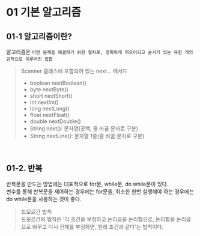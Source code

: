 # 01 기본 알고리즘

## 01-1 알고리즘이란?
알고리즘은 `어떤 문제를 해결하기 위한 절차로, 명확하게 저으이되고 순서가 있는 유한 개의 규칙으로 이루어진 집합`  

> Scanner 클래스에 포함되어 있는 next... 메서드
> - boolean nextBoolean()
> - byte nextByte()
> - short nextShort()
> - int nextInt()
> - long nextLong()
> - float nextFloat()
> - double nextDouble()
> - String next(): 문자열(공백, 줄 바꿈 문자로 구분)
> - String nextLine(): 문자열 1줄(줄 바꿈 문자로 구분)

<br>

## 01-2. 반복  
반복문을 만드는 방법에는 대표적으로 for문, while문, do while문이 있다.  
변수를 통해 반복문을 제어하는 경우에는 for문을, 최소한 한번 실행해야 하는 경우에는 do while문을 사용하는 것이 좋다.  

> 드모르간 법칙  
> 드모르간의 법칙은 '각 조건을 부정하고 논리곱을 논리합으로, 논리합을 논리곱으로 바꾸고 다시 전체를 부정하면, 원래 조건과 같다'는 법칙이다.  


